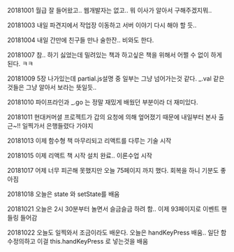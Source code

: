 20181001 월급 잘 들어왔고.. 웹개발자는 없고.. 뭐 이사가 알아서 구해주겠지뭐..

20181003 내일 파견지에서 작업장 이동하고 서버 이야기 다시 해야 할 듯..

20181004 내일 간만에 친구들 만나 술한잔.. 비와도 한다.

20181007 참.. 하기 싫었는데 밀려있는 책과 하고싶은 책을 위해서 어쩔 수 없이 하게된다. ㅋㅋ

20181009 5장 나가있는데 partial.js설명 중 일부는 그냥 넘어가는것 같다. _.val 같은 것들은 그냥 알아서 보라는 뜻일듯..

20181010 파이프라인과 _.go 는 정말 재밌게 배웠던 부분이라 더 재미있다.

20181011 현대커머셜 프로젝트가 갑의 요청에 의해 엎어졌기 때문에 내일부터 본사 출근~!! 일찍가서 은행들렸다 가야지

20181013 이제 함수형 책 마무리되고 리액트를 다루는 기술 시작

20181015 이제 리액트 책 시작 설치 완료.. 이론수업 시작

20181017 어제 너무 피곤해 못했지만 오늘 75페이지 까지 했다. 회복을 하니 기분도 좋아짐

20181018 오늘은 state 와 setState를 배움 

20181021 오늘은 2시 30분부터 놀면서 슬금슬금 하려 함.. 이제 93페이지로 이벤트 핸들링 들어감

20181022 오늘도 일찍와서 조금이라도 배운다. 오늘은 handKeyPress 배움.. 일단 함수정의하고 이걸 this.handKeyPress 로 넣는것을 배움
